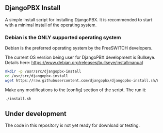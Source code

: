 DjangoPBX Install
--------------------------------------
A simple install script for installing DjangoPBX. It is recommended to start with a minimal install of the operating system.

### Debian is the ONLY supported operating system
Debian is the preferred operating system by the FreeSWITCH developers. 

The current OS version being user for DjangoPBX development is Bullseye.
Details here: https://www.debian.org/releases/bullseye/installmanual

```sh
mkdir -p /usr/src/djangopbx-install
cd /usr/src/djangopbx-install
wget https://raw.githubusercontent.com/djangopbx/djangopbx-install.sh/master/install.sh
```
Make any modifications to the [config] section of the script.
The run it:
```sh
./install.sh
```
## Under development
The code in this repository is not yet ready for download or testing.
